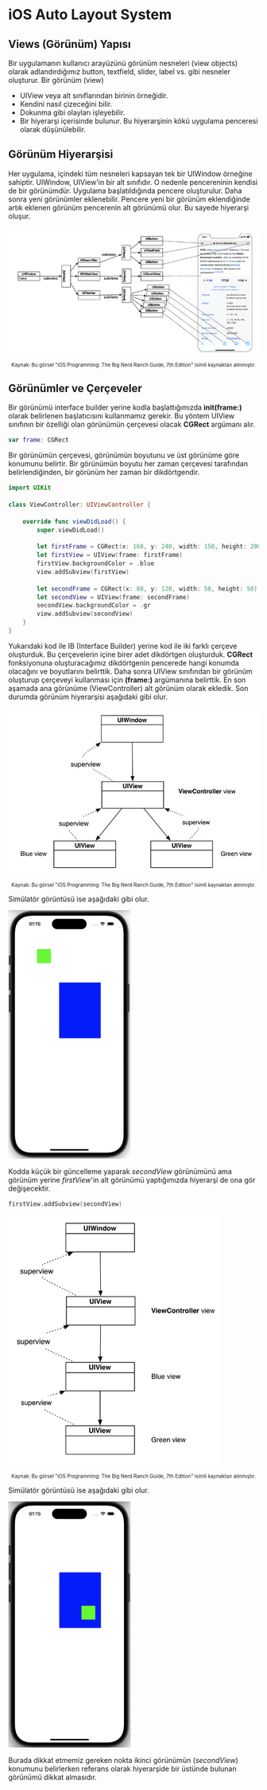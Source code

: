 # iOS Auto Layout System

## Views (Görünüm) Yapısı

Bir uygulamanın kullanıcı arayüzünü görünüm nesneleri (view objects) olarak adlandırdığımız button, textfield, slider, label vs. gibi nesneler oluşturur. Bir görünüm (view)
- UIView veya alt sınıflarından birinin örneğidir.
- Kendini nasıl çizeceğini bilir.
- Dokunma gibi olayları işleyebilir. 
- Bir hiyerarşi içerisinde bulunur. Bu hiyerarşinin kökü uygulama penceresi olarak düşünülebilir.

## Görünüm Hiyerarşisi

Her uygulama, içindeki tüm nesneleri kapsayan tek bir UIWindow örneğine sahiptir. UIWindow, UIView'in bir alt sınıfıdır. O nedenle pencereninin kendisi de bir görünümdür. Uygulama başlatıldığında pencere oluşturulur. Daha sonra yeni görünümler eklenebilir. Pencere yeni bir görünüm eklendiğinde artık eklenen görünüm pencerenin alt görünümü olur. Bu sayede hiyerarşi oluşur.

<img src="AutoLayout/images/hierarchy.png" style="align:center;" />
<p style="text-align: center; font-size: 10px;">Kaynak: Bu görsel "iOS Programming: The Big Nerd Ranch Guide, 7th Edition" isimli kaynaktan alınmıştır.</p>

## Görünümler ve Çerçeveler
Bir görünümü interface builder yerine kodla başlattığımızda **init(frame:)** olarak belirlenen başlatıcısını kullanmamız gerekir. Bu yöntem UIView sınıfının bir özelliği olan görünümün çerçevesi olacak **CGRect** argümanı alır.

```swift
var frame: CGRect
````
Bir görünümün çerçevesi, görünümün boyutunu ve üst görünüme göre konumunu belirtir. Bir görünümün boyutu her zaman çerçevesi tarafından belirlendiğinden, bir görünüm her zaman bir dikdörtgendir.

```swift
import UIKit

class ViewController: UIViewController {

    override func viewDidLoad() {
        super.viewDidLoad()
        
        let firstFrame = CGRect(x: 160, y: 240, width: 150, height: 200)
        let firstView = UIView(frame: firstFrame)
        firstView.backgroundColor = .blue
        view.addSubview(firstView)
        
        let secondFrame = CGRect(x: 80, y: 120, width: 50, height: 50)
        let secondView = UIView(frame: secondFrame)
        secondView.backgroundColor = .gr
        view.addSubview(secondView)
    }
}
```

Yukarıdaki kod ile IB (Interface Builder) yerine kod ile iki farklı çerçeve oluşturduk. Bu çerçevelerin içine birer adet dikdörtgen oluşturduk. **CGRect** fonksiyonuna oluşturacağımız dikdörtgenin pencerede hangi konumda olacağını ve boyutlarını belirttik. Daha sonra UIView sınıfından bir görünüm oluşturup çerçeveyi kullanması için **(frame:)** argümanına belirttik. En son aşamada ana görünüme (ViewController) alt görünüm olarak ekledik. Son durumda görünüm hiyerarşisi aşağıdaki gibi olur.

<img src="AutoLayout/images/updated-hierarchy.png" style="zoom:70%; align:center;" />

<p style="text-align: center; font-size: 10px;">Kaynak: Bu görsel "iOS Programming: The Big Nerd Ranch Guide, 7th Edition" isimli kaynaktan alınmıştır.</p>

Simülatör görüntüsü ise aşağıdaki gibi olur.

<img src="AutoLayout/images/s1.png" style="zoom:70%; align:center;" />

Kodda küçük bir güncelleme yaparak *secondView* görünümünü ama görünüm yerine *firstView*'in alt görünümü yaptığımızda hiyerarşi de ona gör değişecektir.

```swift
firstView.addSubview(secondView)
```

<img src="AutoLayout/images/new-hierarchy.png" style="zoom:70%; align:center;" />

<p style="text-align: center; font-size: 10px;">Kaynak: Bu görsel "iOS Programming: The Big Nerd Ranch Guide, 7th Edition" isimli kaynaktan alınmıştır.</p>

Simülatör görüntüsü ise aşağıdaki gibi olur.

<img src="AutoLayout/images/s2.png" style="zoom:70%; align:center;" />

Burada dikkat etmemiz gereken nokta ikinci görünümün (*secondView*) konumunu belirlerken referans olarak hiyerarşide bir üstünde bulunan görünümü dikkat almasıdır.
